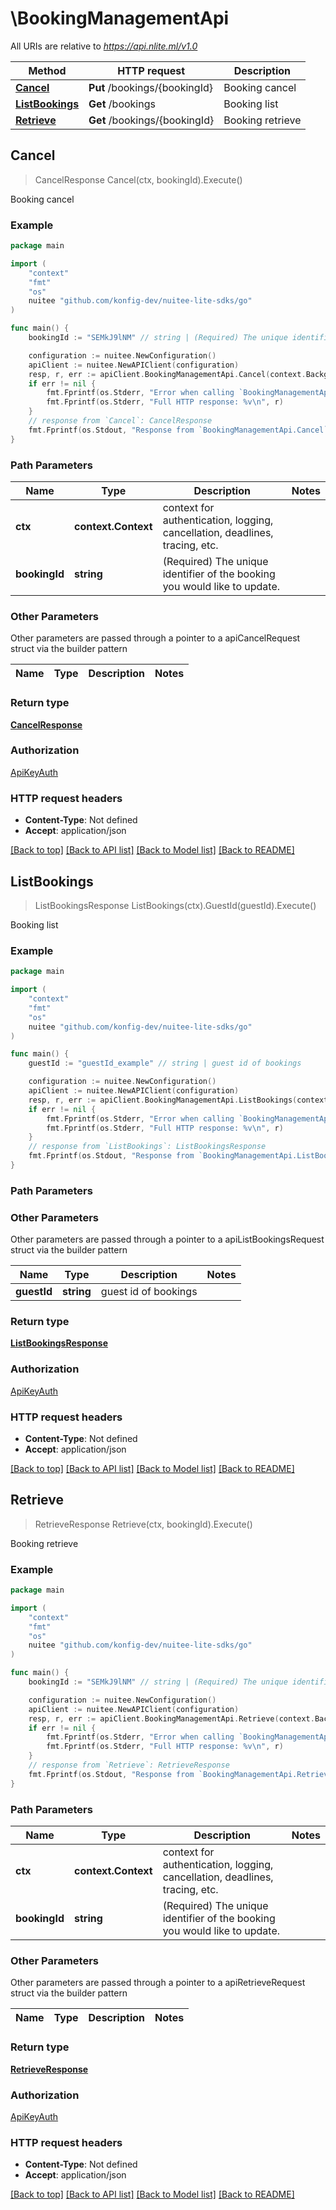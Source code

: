 # \BookingManagementApi

All URIs are relative to *https://api.nlite.ml/v1.0*

Method | HTTP request | Description
------------- | ------------- | -------------
[**Cancel**](BookingManagementApi.md#Cancel) | **Put** /bookings/{bookingId} | Booking cancel
[**ListBookings**](BookingManagementApi.md#ListBookings) | **Get** /bookings | Booking list
[**Retrieve**](BookingManagementApi.md#Retrieve) | **Get** /bookings/{bookingId} | Booking retrieve



## Cancel

> CancelResponse Cancel(ctx, bookingId).Execute()

Booking cancel



### Example

```go
package main

import (
    "context"
    "fmt"
    "os"
    nuitee "github.com/konfig-dev/nuitee-lite-sdks/go"
)

func main() {
    bookingId := "SEMkJ9lNM" // string | (Required) The unique identifier of the booking you would like to update.

    configuration := nuitee.NewConfiguration()
    apiClient := nuitee.NewAPIClient(configuration)
    resp, r, err := apiClient.BookingManagementApi.Cancel(context.Background(), bookingId).Execute()
    if err != nil {
        fmt.Fprintf(os.Stderr, "Error when calling `BookingManagementApi.Cancel``: %v\n", err)
        fmt.Fprintf(os.Stderr, "Full HTTP response: %v\n", r)
    }
    // response from `Cancel`: CancelResponse
    fmt.Fprintf(os.Stdout, "Response from `BookingManagementApi.Cancel`: %v\n", resp)
}
```

### Path Parameters


Name | Type | Description  | Notes
------------- | ------------- | ------------- | -------------
**ctx** | **context.Context** | context for authentication, logging, cancellation, deadlines, tracing, etc.
**bookingId** | **string** | (Required) The unique identifier of the booking you would like to update. | 

### Other Parameters

Other parameters are passed through a pointer to a apiCancelRequest struct via the builder pattern


Name | Type | Description  | Notes
------------- | ------------- | ------------- | -------------


### Return type

[**CancelResponse**](CancelResponse.md)

### Authorization

[ApiKeyAuth](../README.md#ApiKeyAuth)

### HTTP request headers

- **Content-Type**: Not defined
- **Accept**: application/json

[[Back to top]](#) [[Back to API list]](../README.md#documentation-for-api-endpoints)
[[Back to Model list]](../README.md#documentation-for-models)
[[Back to README]](../README.md)


## ListBookings

> ListBookingsResponse ListBookings(ctx).GuestId(guestId).Execute()

Booking list



### Example

```go
package main

import (
    "context"
    "fmt"
    "os"
    nuitee "github.com/konfig-dev/nuitee-lite-sdks/go"
)

func main() {
    guestId := "guestId_example" // string | guest id of bookings

    configuration := nuitee.NewConfiguration()
    apiClient := nuitee.NewAPIClient(configuration)
    resp, r, err := apiClient.BookingManagementApi.ListBookings(context.Background()).GuestId(guestId).Execute()
    if err != nil {
        fmt.Fprintf(os.Stderr, "Error when calling `BookingManagementApi.ListBookings``: %v\n", err)
        fmt.Fprintf(os.Stderr, "Full HTTP response: %v\n", r)
    }
    // response from `ListBookings`: ListBookingsResponse
    fmt.Fprintf(os.Stdout, "Response from `BookingManagementApi.ListBookings`: %v\n", resp)
}
```

### Path Parameters



### Other Parameters

Other parameters are passed through a pointer to a apiListBookingsRequest struct via the builder pattern


Name | Type | Description  | Notes
------------- | ------------- | ------------- | -------------
 **guestId** | **string** | guest id of bookings | 

### Return type

[**ListBookingsResponse**](ListBookingsResponse.md)

### Authorization

[ApiKeyAuth](../README.md#ApiKeyAuth)

### HTTP request headers

- **Content-Type**: Not defined
- **Accept**: application/json

[[Back to top]](#) [[Back to API list]](../README.md#documentation-for-api-endpoints)
[[Back to Model list]](../README.md#documentation-for-models)
[[Back to README]](../README.md)


## Retrieve

> RetrieveResponse Retrieve(ctx, bookingId).Execute()

Booking retrieve



### Example

```go
package main

import (
    "context"
    "fmt"
    "os"
    nuitee "github.com/konfig-dev/nuitee-lite-sdks/go"
)

func main() {
    bookingId := "SEMkJ9lNM" // string | (Required) The unique identifier of the booking you would like to update.

    configuration := nuitee.NewConfiguration()
    apiClient := nuitee.NewAPIClient(configuration)
    resp, r, err := apiClient.BookingManagementApi.Retrieve(context.Background(), bookingId).Execute()
    if err != nil {
        fmt.Fprintf(os.Stderr, "Error when calling `BookingManagementApi.Retrieve``: %v\n", err)
        fmt.Fprintf(os.Stderr, "Full HTTP response: %v\n", r)
    }
    // response from `Retrieve`: RetrieveResponse
    fmt.Fprintf(os.Stdout, "Response from `BookingManagementApi.Retrieve`: %v\n", resp)
}
```

### Path Parameters


Name | Type | Description  | Notes
------------- | ------------- | ------------- | -------------
**ctx** | **context.Context** | context for authentication, logging, cancellation, deadlines, tracing, etc.
**bookingId** | **string** | (Required) The unique identifier of the booking you would like to update. | 

### Other Parameters

Other parameters are passed through a pointer to a apiRetrieveRequest struct via the builder pattern


Name | Type | Description  | Notes
------------- | ------------- | ------------- | -------------


### Return type

[**RetrieveResponse**](RetrieveResponse.md)

### Authorization

[ApiKeyAuth](../README.md#ApiKeyAuth)

### HTTP request headers

- **Content-Type**: Not defined
- **Accept**: application/json

[[Back to top]](#) [[Back to API list]](../README.md#documentation-for-api-endpoints)
[[Back to Model list]](../README.md#documentation-for-models)
[[Back to README]](../README.md)

